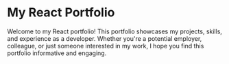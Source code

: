 # My React Portfolio

Welcome to my React portfolio! This portfolio showcases my projects, skills, and experience as a developer. Whether you're a potential employer, colleague, or just someone interested in my work, I hope you find this portfolio informative and engaging.
